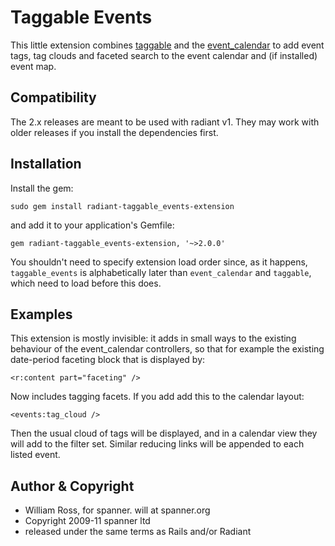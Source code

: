 # Taggable Events

This little extension combines [taggable](https://github.com/spanner/radiant-taggable-extension/) and the [event_calendar](https://github.com/radiant/radiant-event_calendar-extension/) to add event tags, tag clouds and faceted search to the event calendar and (if installed) event map.

## Compatibility

The 2.x releases are meant to be used with radiant v1. They may work with older releases if you install the dependencies first.

## Installation

Install the gem:

	sudo gem install radiant-taggable_events-extension

and add it to your application's Gemfile:

	gem radiant-taggable_events-extension, '~>2.0.0'
	
You shouldn't need to specify extension load order since, as it happens, `taggable_events` is alphabetically later than `event_calendar` and `taggable`, which need to load before this does. 

## Examples

This extension is mostly invisible: it adds in small ways to the existing behaviour of the event_calendar controllers, so that for example the existing date-period faceting block that is displayed by:

	<r:content part="faceting" />

Now includes tagging facets. If you add add this to the calendar layout:

	<events:tag_cloud />

Then the usual cloud of tags will be displayed, and in a calendar view they will add to the filter set. Similar reducing links will be appended to each listed event.

## Author & Copyright

* William Ross, for spanner. will at spanner.org
* Copyright 2009-11 spanner ltd
* released under the same terms as Rails and/or Radiant